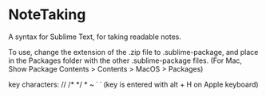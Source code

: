 # NoteTaking
A syntax for Sublime Text, for taking readable notes.

To use, change the extension of the .zip file to .sublime-package, and place in the Packages folder with the other .sublime-package files.
(For Mac, Show Package Contents > Contents > MacOS > Packages)

key characters:
  //
  /*  */
  *
  ~
  ˙   ˙ (key is entered with alt + H on Apple keyboard)
